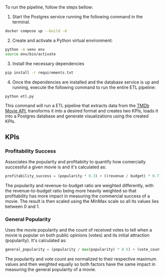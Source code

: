To run the pipeline, follow the steps bellow:

1. Start the Postgres service running the following command in the terminal.

```zsh
docker compose up --build -d
```

2. Create and activate a Python virtual environment:

```zsh
python -m venv env
source env/bin/activate
```

3. Install the necessary dependencies

```zsh
pip install -r requirements.txt
```

4. Once the dependencies are installed and the database service is up and running, execute the following command to run the entire ETL pipeline:

```zsh
python etl.py
```

This command will run a ETL pipeline that extracts data from the [TMDb Movie API](https://developers.themoviedb.org/4/getting-started), transforms it into a desired format and creates two KPIs, loads it into a Postgres database and generate visualizations using the created KPIs.

## KPIs

### **Profitability Success**

Associates the popularity and profitabiity to quantify how comercially successful a given movie is and it's calculated as:

```python
profitability_success = (popularity * 0.3) + ((revenue / budget) * 0.7)
```

The popularity and revenue-to-budget ratio are weighted differently, with the revenue-to-budget ratio being more heavily weighted so that profitability has more impact in measuring the commercial success of a movie. The result is then scaled using the MinMax scale so all its values lies between 0 and 1.

### **General Popularity**

Uses the movie popularity and the count of received votes to tell when a movie is popular on both public opinions (votes) and its initial attraction (popularity). It's calculated as:

```python
general_popularity = (popularity / max(popularity) * 0.5) + (vote_count * 0.5 / max(vote_count))
```

The popularity and vote count are normalized to their respective maximum values and then weighted equally so both factors have the same impact in measuring the general popularity of a movie.
